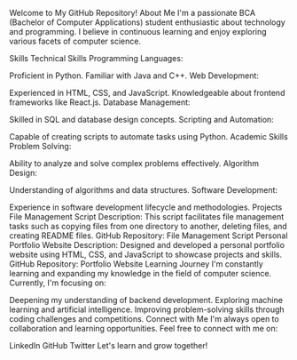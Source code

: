 Welcome to My GitHub Repository!
About Me
I'm a passionate BCA (Bachelor of Computer Applications) student enthusiastic about technology and programming. I believe in continuous learning and enjoy exploring various facets of computer science.

Skills
Technical Skills
Programming Languages:

Proficient in Python.
Familiar with Java and C++.
Web Development:

Experienced in HTML, CSS, and JavaScript.
Knowledgeable about frontend frameworks like React.js.
Database Management:

Skilled in SQL and database design concepts.
Scripting and Automation:

Capable of creating scripts to automate tasks using Python.
Academic Skills
Problem Solving:

Ability to analyze and solve complex problems effectively.
Algorithm Design:

Understanding of algorithms and data structures.
Software Development:

Experience in software development lifecycle and methodologies.
Projects
File Management Script
Description: This script facilitates file management tasks such as copying files from one directory to another, deleting files, and creating README files.
GitHub Repository: File Management Script
Personal Portfolio Website
Description: Designed and developed a personal portfolio website using HTML, CSS, and JavaScript to showcase projects and skills.
GitHub Repository: Portfolio Website
Learning Journey
I'm constantly learning and expanding my knowledge in the field of computer science. Currently, I'm focusing on:

Deepening my understanding of backend development.
Exploring machine learning and artificial intelligence.
Improving problem-solving skills through coding challenges and competitions.
Connect with Me
I'm always open to collaboration and learning opportunities. Feel free to connect with me on:

LinkedIn
GitHub
Twitter
Let's learn and grow together!


